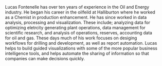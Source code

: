 Lucas Fontenelle has over ten years of experience in the Oil and Energy industry. He began his career in the oilfeild at Halliburton where he worked as a Chemist in production enhancement. He has since worked in data analysis, processing and visualization. These include; analyzing data for optimizing eletrcity generating plant operations, data management for scientific research,  and analysis of operations, reserves, accounting data for oil and gas. These days much of his work focuses on desiging workflows for drilling and development, as well as report automation. Lucas helps to build guided visualizations with some of the more popular business intelligence tools, and helps automate the sharing of information so that companies can make decisions quickly. 
